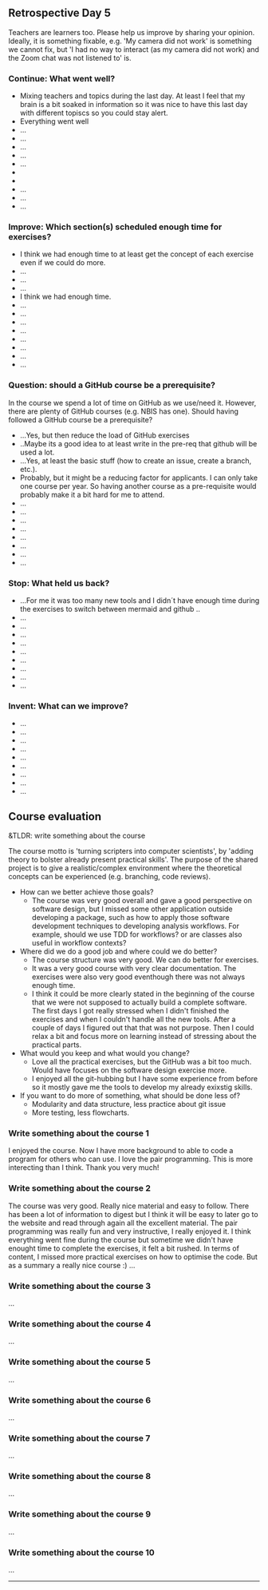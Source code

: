 ## Retrospective Day 5

Teachers are learners too. Please help us improve by sharing your opinion.
Ideally, it is something fixable, e.g. 'My camera did not work' is something
we cannot fix, but 'I had no way to interact (as my camera did not work) and the Zoom chat was not listened to' is.

### Continue: What went well?

- Mixing teachers and topics during the last day. At least I feel that my brain is a bit soaked in information so it was nice to have this last day with different topiscs so you could stay alert.
- Everything went well
- ...
- ...
- ...
- ...
- ...
-
-
- ...
- ...
- ...

### Improve: Which section(s) scheduled enough time for exercises?

- I think we had enough time to at least get the concept of each exercise even if we could do more.
- ...
- ...
- ...
- I think we had enough time.
- ...
- ...
- ...
- ...
- ...
- ...
- ...
- ...

### Question: should a GitHub course be a prerequisite?

In the course we spend a lot of time on GitHub as we use/need it.
However, there are plenty of GitHub courses (e.g. NBIS has one).
Should having followed a GitHub course be a prerequisite?

- ...Yes, but then reduce the load of GitHub exercises
- ..Maybe its a good idea to at least write in the pre-req that github will be used a lot.
- ...Yes, at least the basic stuff (how to create an issue, create a branch, etc.).
- Probably, but it might be a reducing factor for applicants. I can only take one course per year. So having another course as a pre-requisite would probably make it a bit hard for me to attend.
- ...
- ...
- ...
- ...
- ...
- ...
- ...
- ...


### Stop: What held us back?

- ...For me it was too many new tools and I didn´t have enough time during the exercises to switch between mermaid and github ..
- ...
- ...
- ...
- ...
- ...
- ...
- ...
- ...
- ...

### Invent: What can we improve?

- ...
- ...
- ...
- ...
- ...
- ...
- ...
- ...
- ...

## Course evaluation

&TLDR: write something about the course

The course motto is 'turning scripters into computer scientists',
by 'adding theory to bolster already present practical skills'.
The purpose of the shared project is to give a realistic/complex environment
where the theoretical concepts can be experienced (e.g. branching, code reviews).

- How can we better achieve those goals?
    - The course was very good overall and gave a good perspective on software design, but I missed some other application outside developing a package, such as how to apply those software development techniques to developing analysis workflows. For example, should we use TDD for workflows? or are classes also useful in workflow contexts?
- Where did we do a good job and where could we do better?
    - The course structure was very good. We can do better for exercises.
    - It was a very good course with very clear documentation. The exercises were also very good eventhough there was not always enough time.
    - I think it could be more clearly stated in the beginning of the course that we were not supposed to actually build a complete software. The first days I got really stressed when I didn't finished the exercises and when I couldn't handle all the new tools. After a couple of days I figured out that that was not purpose. Then I could relax a bit and focus more on learning instead of stressing about the practical parts.
- What would you keep and what would you change?
    - Love all the practical exercises, but the GitHub was a bit too much. Would have focuses on the software design exercise more.
    - I enjoyed all the git-hubbing but I have some experience from before so it mostly gave me the tools to develop my already exixstig skills.
- If you want to do more of something, what should be done less of?
    - Modularity and data structure, less practice about git issue
    - More testing, less flowcharts.

### Write something about the course 1

I enjoyed the course. Now I have more background to able to code a program for others who can use. I love the pair programming. This is more interecting than I think. Thank you very much!

### Write something about the course 2

The course was very good. Really nice material and easy to follow. There has been a lot of information to digest but I think it will be easy to later go to the website and read through again all the excellent material. The pair programming was really fun and very instructive, I really enjoyed it. I think everything went fine during the course but sometime we didn't have enought time to complete the exercises, it felt a bit rushed. In terms of content, I missed more practical exercises on how to optimise the code. But as a summary a really nice course :)
...

### Write something about the course 3

...

### Write something about the course 4

...

### Write something about the course 5

...

### Write something about the course 6

...

### Write something about the course 7

...

### Write something about the course 8

...

### Write something about the course 9

...

### Write something about the course 10

...


---
